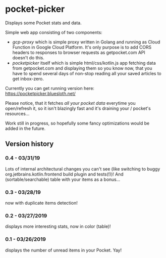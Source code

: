 # pocket-picker
Displays some Pocket stats and data.

Simple web app consisting of two components:
* *gcp-proxy* which is simple proxy written in Golang and running as Cloud Function in Google Cloud Platform. It's only
    purpose is to add CORS headers to responses to browser requests as getpocket.com API doesn't do this.
* *pocketpicker* itself which is simple html/css/kotlin.js app fetching data from getpocket.com and displaying them so 
    you know now, that you have to spend several days of non-stop reading all your saved articles to get inbox-zero.

Currently you can get running version here: https://pocketpicker.bluesloth.net/

Please notice, that it fetches *all your pocket data* everytime you open/refresh it, so it isn't blazingly fast and it's
draining your / pocket's resources...

Work still in progress, so hopefully some fancy optimizations would be added in the future.

## Version history
### 0.4 - 03/31/19
Lots of internal architectural changes you can't see (like switching to buggy org.jetbrains.kotlin.frontend build 
plugin and tests(!))! And (sortable/searchable) table with your items as a bonus...
### 0.3 - 03/28/19 
now with duplicate items detection! 
### 0.2 - 03/27/2019 
displays more interesting stats, now in color (table)!
### 0.1 - 03/26/2019
displays the number of unread items in your Pocket. Yay!
